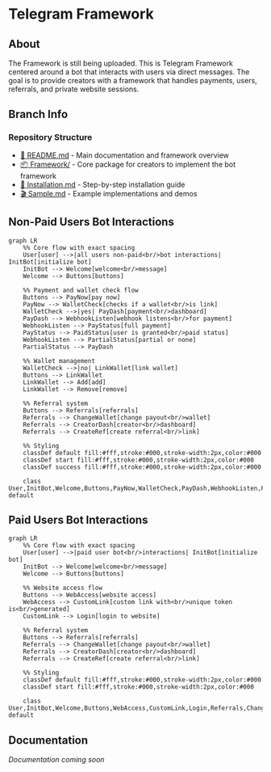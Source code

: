 # Telegram Framework

## About

The Framework is still being uploaded. This is Telegram Framework centered around a bot that interacts with users via direct messages. The goal is to provide creators with a framework that handles payments, users, referrals, and private website sessions.

## Branch Info

### Repository Structure

- [📄 README.md](README.md) - Main documentation and framework overview
- [📦 Framework/](Framework/) - Core package for creators to implement the bot framework
- [📝 Installation.md](Installation.md) - Step-by-step installation guide
- [🎬 Sample.md](Sample.md) - Example implementations and demos

## Non-Paid Users Bot Interactions

```mermaid
graph LR
    %% Core flow with exact spacing
    User[user] -->|all users non-paid<br/>bot interactions| InitBot[initialize bot]
    InitBot --> Welcome[welcome<br/>message]
    Welcome --> Buttons[buttons]
    
    %% Payment and wallet check flow
    Buttons --> PayNow[pay now]
    PayNow --> WalletCheck[checks if a wallet<br/>is link]
    WalletCheck -->|yes| PayDash[payment<br/>dashboard]
    PayDash --> WebhookListen[webhook listens<br/>for payment]
    WebhookListen --> PayStatus[full payment]
    PayStatus --> PaidStatus[user is granted<br/>paid status]
    WebhookListen --> PartialStatus[partial or none]
    PartialStatus --> PayDash
    
    %% Wallet management
    WalletCheck -->|no| LinkWallet[link wallet]
    Buttons --> LinkWallet
    LinkWallet --> Add[add]
    LinkWallet --> Remove[remove]
    
    %% Referral system
    Buttons --> Referrals[referrals]
    Referrals --> ChangeWallet[change payout<br/>wallet]
    Referrals --> CreatorDash[creator<br/>dashboard]
    Referrals --> CreateRef[create referral<br/>link]
    
    %% Styling
    classDef default fill:#fff,stroke:#000,stroke-width:2px,color:#000
    classDef start fill:#fff,stroke:#000,stroke-width:2px,color:#000
    classDef success fill:#fff,stroke:#000,stroke-width:2px,color:#000
    
    class User,InitBot,Welcome,Buttons,PayNow,WalletCheck,PayDash,WebhookListen,PayStatus,PaidStatus,PartialStatus,LinkWallet,Add,Remove,Referrals,ChangeWallet,CreatorDash,CreateRef default
```

## Paid Users Bot Interactions

```mermaid
graph LR
    %% Core flow with exact spacing
    User[user] -->|paid user bot<br/>interactions| InitBot[initialize bot]
    InitBot --> Welcome[welcome<br/>message]
    Welcome --> Buttons[buttons]
    
    %% Website access flow
    Buttons --> WebAccess[website access]
    WebAccess --> CustomLink[custom link with<br/>unique token is<br/>generated]
    CustomLink --> Login[login to website]
    
    %% Referral system
    Buttons --> Referrals[referrals]
    Referrals --> ChangeWallet[change payout<br/>wallet]
    Referrals --> CreatorDash[creator<br/>dashboard]
    Referrals --> CreateRef[create referral<br/>link]
    
    %% Styling
    classDef default fill:#fff,stroke:#000,stroke-width:2px,color:#000
    classDef start fill:#fff,stroke:#000,stroke-width:2px,color:#000
    
    class User,InitBot,Welcome,Buttons,WebAccess,CustomLink,Login,Referrals,ChangeWallet,CreatorDash,CreateRef default
```

## Documentation

*Documentation coming soon*
